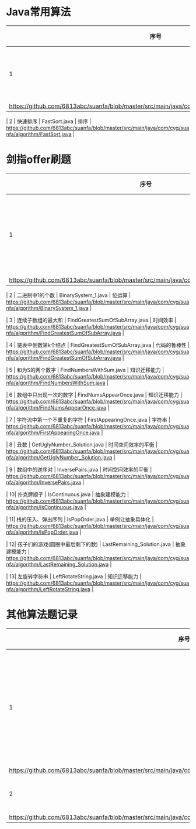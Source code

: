 # Java常用算法

| 序号 | 题目 | 类文件 | 类型 |
| ------ | ------ | ------ | ------ |
| 1 | 冒泡排序算法 | BubbleSort.java | 排序 |
https://github.com/6813abc/suanfa/blob/master/src/main/java/com/cyg/suanfa/algorithm/BubbleSort.java |

| 2 | 快速排序 | FastSort.java | 排序 |
https://github.com/6813abc/suanfa/blob/master/src/main/java/com/cyg/suanfa/algorithm/FastSort.java |


# 剑指offer刷题

| 序号 | 题目 | 类文件 | 类型 | 链接 | 
| ------ | ------ | ------ | ------ | ------ |
| 1 | 不用加减乘除做加法| Add.java | 发散思维能力 | 
https://github.com/6813abc/suanfa/blob/master/src/main/java/com/cyg/suanfa/algorithm/Add.java|

| 2 | 二进制中1的个数 | BinarySystem_1.java | 位运算 | 
https://github.com/6813abc/suanfa/blob/master/src/main/java/com/cyg/suanfa/algorithm/BinarySystem_1.java |

| 3 | 连续子数组的最大和 | FindGreatestSumOfSubArray.java | 时间效率 |
https://github.com/6813abc/suanfa/blob/master/src/main/java/com/cyg/suanfa/algorithm/FindGreatestSumOfSubArray.java |

| 4 | 链表中倒数第k个结点 | FindGreatestSumOfSubArray.java | 代码的鲁棒性 |
https://github.com/6813abc/suanfa/blob/master/src/main/java/com/cyg/suanfa/algorithm/FindGreatestSumOfSubArray.java |

| 5 | 和为S的两个数字 | FindNumbersWithSum.java | 知识迁移能力 |
https://github.com/6813abc/suanfa/blob/master/src/main/java/com/cyg/suanfa/algorithm/FindNumbersWithSum.java |

| 6 | 数组中只出现一次的数字  | FindNumsAppearOnce.java | 知识迁移能力 |
https://github.com/6813abc/suanfa/blob/master/src/main/java/com/cyg/suanfa/algorithm/FindNumsAppearOnce.java |

| 7 | 字符流中第一个不重复的字符 | FirstAppearingOnce.java | 字符串 |
https://github.com/6813abc/suanfa/blob/master/src/main/java/com/cyg/suanfa/algorithm/FirstAppearingOnce.java |

| 8 | 丑数 | GetUglyNumber_Solution.java | 时间空间效率的平衡 |
https://github.com/6813abc/suanfa/blob/master/src/main/java/com/cyg/suanfa/algorithm/GetUglyNumber_Solution.java |

| 9 | 数组中的逆序对 | InversePairs.java |  时间空间效率的平衡 |
https://github.com/6813abc/suanfa/blob/master/src/main/java/com/cyg/suanfa/algorithm/InversePairs.java |

| 10| 扑克牌顺子 | IsContinuous.java | 抽象建模能力 |
https://github.com/6813abc/suanfa/blob/master/src/main/java/com/cyg/suanfa/algorithm/IsContinuous.java |

| 11| 栈的压入、弹出序列 | IsPopOrder.java | 举例让抽象具体化 |
https://github.com/6813abc/suanfa/blob/master/src/main/java/com/cyg/suanfa/algorithm/IsPopOrder.java |

| 12| 孩子们的游戏(圆圈中最后剩下的数) | LastRemaining_Solution.java | 抽象建模能力 |
https://github.com/6813abc/suanfa/blob/master/src/main/java/com/cyg/suanfa/algorithm/LastRemaining_Solution.java |

| 13| 左旋转字符串 | LeftRotateString.java | 知识迁移能力 |
https://github.com/6813abc/suanfa/blob/master/src/main/java/com/cyg/suanfa/algorithm/LeftRotateString.java |


# 其他算法题记录

| 序号 | 题目 | 类文件 | 类型 |
| ------ | ------ | ------ | ------ |
| 1 | 求一个字符串最长不重复子串 | LongestNonRepeatingSubstring.java | 字符串 |
https://github.com/6813abc/suanfa/blob/master/src/main/java/com/cyg/suanfa/algorithm/LongestNonRepeatingSubstring.java |
| 2 | 求全排列 | FullPermutation.java | 字符串 | 
https://github.com/6813abc/suanfa/blob/master/src/main/java/com/cyg/suanfa/algorithm/FullPermutation.java |
